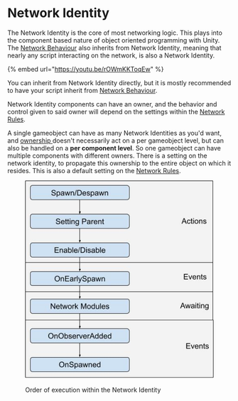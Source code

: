 # Network Identity

The Network Identity is the core of most networking logic. This plays into the component based nature of object oriented programming with Unity. The [Network Behaviour](networkbehaviour.md) also inherits from Network Identity, meaning that nearly any script interacting on the network, is also a Network Identity.

{% embed url="https://youtu.be/rOWmKKToqEw" %}

You can inherit from Network Identity directly, but it is mostly recommended to have your script inherit from [Network Behaviour](networkbehaviour.md).

Network Identity components can have an owner, and the behavior and control given to said owner will depend on the settings within the [Network Rules](../network-manager/network-rules.md).&#x20;

A single gameobject can have as many Network Identities as you'd want, and [ownership ](ownership.md)doesn't necessarily act on a per gameobject level, but can also be handled on a **per component level**. So one gameobject can have multiple components with different owners. There is a setting on the network identity, to propagate this ownership to the entire object on which it resides. This is also a default setting on the [Network Rules](../network-manager/network-rules.md).

<figure><img src="../../.gitbook/assets/PurrNet execution order(2).jpg" alt=""><figcaption><p>Order of execution within the Network Identity</p></figcaption></figure>
